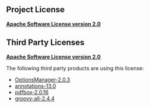 <!-- Created by CodeLicenseManager -->
## Project License

__[Apache Software License version 2.0](http://www.apache.org/licenses/LICENSE-2.0.html)__

## Third Party Licenses

__[Apache Software License version 2.0](http://www.apache.org/licenses/LICENSE-2.0.html)__

The following third party products are using this license:

* [OptionsManager-2.0.3](http://github.com/tombensve/OptionsManager)
* [annotations-13.0](http://www.jetbrains.org)
* [pdfbox-2.0.16](https://issues.apache.org/jira/secure/attachment/12481683/1.pdf)
* [groovy-all-2.4.4](http://groovy-lang.org)

<!-- CLM -->
